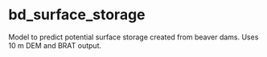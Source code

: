 # bd_surface_storage
Model to predict potential surface storage created from beaver dams. Uses 10 m DEM and BRAT output.
